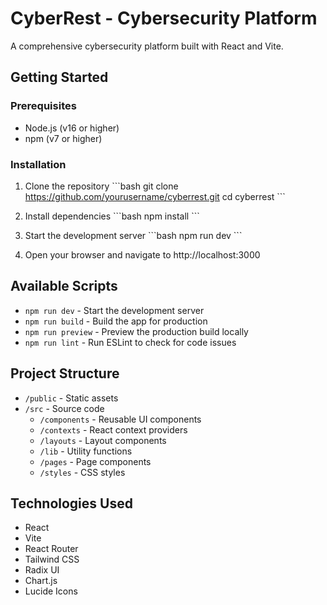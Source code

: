 # CyberRest - Cybersecurity Platform

A comprehensive cybersecurity platform built with React and Vite.

## Getting Started

### Prerequisites

- Node.js (v16 or higher)
- npm (v7 or higher)

### Installation

1. Clone the repository
   \`\`\`bash
   git clone https://github.com/yourusername/cyberrest.git
   cd cyberrest
   \`\`\`

2. Install dependencies
   \`\`\`bash
   npm install
   \`\`\`

3. Start the development server
   \`\`\`bash
   npm run dev
   \`\`\`

4. Open your browser and navigate to http://localhost:3000

## Available Scripts

- `npm run dev` - Start the development server
- `npm run build` - Build the app for production
- `npm run preview` - Preview the production build locally
- `npm run lint` - Run ESLint to check for code issues

## Project Structure

- `/public` - Static assets
- `/src` - Source code
  - `/components` - Reusable UI components
  - `/contexts` - React context providers
  - `/layouts` - Layout components
  - `/lib` - Utility functions
  - `/pages` - Page components
  - `/styles` - CSS styles

## Technologies Used

- React
- Vite
- React Router
- Tailwind CSS
- Radix UI
- Chart.js
- Lucide Icons

